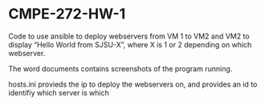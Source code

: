 # CMPE-272-HW-1
Code to use ansible to deploy webservers from VM 1 to VM2 and VM2 to display “Hello World from SJSU-X”, where X is 1 or 2 depending on which webserver.

The word documents contains screenshots of the program running.

hosts.ini provieds the ip to deploy the webservers on, and provides an id to identifiy which server is which
